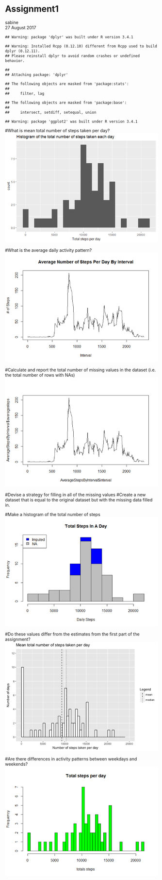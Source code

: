 # Assignment1
sabine  
27 August 2017  



 


```
## Warning: package 'dplyr' was built under R version 3.4.1
```

```
## Warning: Installed Rcpp (0.12.10) different from Rcpp used to build dplyr (0.12.11).
## Please reinstall dplyr to avoid random crashes or undefined behavior.
```

```
## 
## Attaching package: 'dplyr'
```

```
## The following objects are masked from 'package:stats':
## 
##     filter, lag
```

```
## The following objects are masked from 'package:base':
## 
##     intersect, setdiff, setequal, union
```

```
## Warning: package 'ggplot2' was built under R version 3.4.1
```



#What is mean total number of steps taken per day?
![](PA1_template_files/figure-html/unnamed-chunk-2-1.png)<!-- -->



#What is the average daily activity pattern?
![](PA1_template_files/figure-html/unnamed-chunk-3-1.png)<!-- -->



#Calculate and report the total number of missing values in the dataset (i.e. the total number of rows with NAs)
![](PA1_template_files/figure-html/unnamed-chunk-4-1.png)<!-- -->



#Devise a strategy for filling in all of the missing values 
#Create a new dataset that is equal to the original dataset but with the missing data filled in.




#Make a histogram of the total number of steps
![](PA1_template_files/figure-html/unnamed-chunk-6-1.png)<!-- -->



#Do these values differ from the estimates from the first part of the assignment?
![](PA1_template_files/figure-html/unnamed-chunk-7-1.png)<!-- -->



#Are there differences in activity patterns between weekdays and weekends?
![](PA1_template_files/figure-html/unnamed-chunk-8-1.png)<!-- -->
